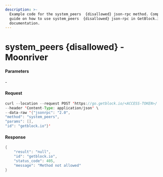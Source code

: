 ```yaml
---
description: >-
  Example code for the system_peers  {disallowed} json-rpc method. Сomplete
  guide on how to use system_peers  {disallowed} json-rpc in GetBlock.io Web3
  documentation.
---
```


# system\_peers {disallowed} - Moonriver

#### Parameters

\-

#### Request

```java
curl --location --request POST 'https://go.getblock.io/<ACCESS-TOKEN>/' \
--header 'Content-Type: application/json' \
--data-raw '{"jsonrpc": "2.0",
"method": "system_peers",
"params": [],
"id": "getblock.io"}'
```

#### Response

```java
{
    "result": "null",
    "id": "getblock.io",
    "status_code": 405,
    "message": "Method not allowed"
}
```
